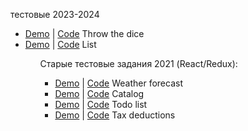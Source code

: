 тестовые 2023-2024 <br/>
<ul>
<li><a href='https://danil251.github.io/dice_test'>Demo</a> | <a href='https://github.com/danil251/dice_test'>Code</a> <span>Throw the dice</span></li>
<li><a href='https://danil251.github.io/test_list/'>Demo</a> | <a href='https://github.com/danil251/test_list'>Code</a> <span>List</span></li>
<ul>
Старые тестовые задания 2021 (React/Redux): <br/>
<ul>
<li><a href='https://danil251.github.io/Weather'>Demo</a> | <a href='https://github.com/danil251/Weather'>Code</a> <span> Weather forecast</span></li>
<li><a href='https://danil251.github.io/guruGroup'>Demo</a> | <a href='https://github.com/danil251/guruGroup'>Code</a><span> Сatalog</span></li>
<li><a href='https://danil251.github.io/test4px'>Demo</a> | <a href='https://github.com/danil251/test4px/tree/main'>Code</a><span> Todo list</span></li>
<li><a href='https://danil251.github.io/OutsideDigital'>Demo</a> | <a href='https://github.com/danil251/OutsideDigital'>Code</a><span> Tax deductions
</span></li>
</ul>
